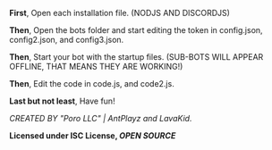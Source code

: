 **First**, Open each installation file. (NODJS AND DISCORDJS)

**Then**, Open the bots folder and start editing the token in config.json, config2.json, and config3.json.

**Then**, Start your bot with the startup files. (SUB-BOTS WILL APPEAR OFFLINE, THAT MEANS THEY ARE WORKING!)

**Then**, Edit the code in code.js, and code2.js.

**Last but not least**, Have fun!

*CREATED BY "Poro LLC" | AntPlayz and LavaKid.*

**Licensed under ISC License, *OPEN SOURCE***